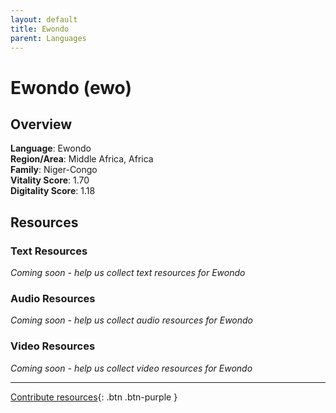 ```yaml
---
layout: default
title: Ewondo
parent: Languages
---
```


# Ewondo (ewo)

## Overview

**Language**: Ewondo  
**Region/Area**: Middle Africa, Africa  
**Family**: Niger-Congo  
**Vitality Score**: 1.70  
**Digitality Score**: 1.18  

## Resources

### Text Resources
*Coming soon - help us collect text resources for Ewondo*

### Audio Resources
*Coming soon - help us collect audio resources for Ewondo*

### Video Resources
*Coming soon - help us collect video resources for Ewondo*

---

[Contribute resources](https://fairtrain.github.io/){: .btn .btn-purple }

